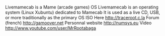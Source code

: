 Livemamecab is a Mame (arcade games) OS Livemamecab is an operating system (Linux Xubuntu) dedicated to Mamecab
It is used as a live CD, USB, or more traditionally as the primary OS 
ISO Here http://traceroot.c.la 
Forum (french) http://gamoover.net 
Personnal website http://numsys.eu
Video http://www.youtube.com/user/MrRootabaga
